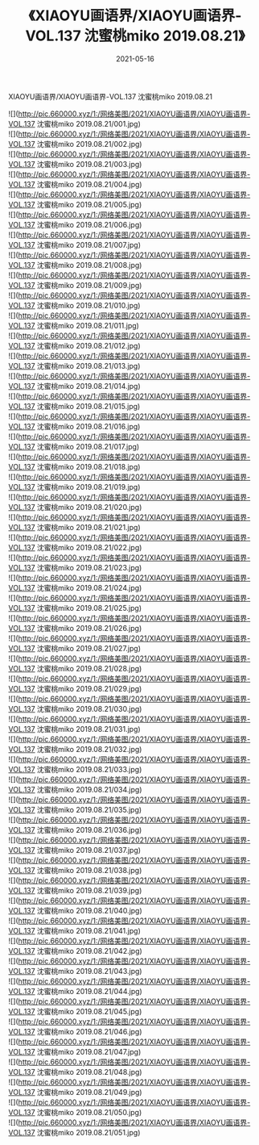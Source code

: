 ﻿---
layout: post
title:  《XIAOYU画语界/XIAOYU画语界-VOL.137 沈蜜桃miko 2019.08.21》
date:   2021-05-16
img: http://pic.660000.xyz/1:/网络美图/2021/XIAOYU画语界/XIAOYU画语界-VOL.137 沈蜜桃miko 2019.08.21/000.jpg
categories: [美女, 清纯, 唯美]
---

XIAOYU画语界/XIAOYU画语界-VOL.137 沈蜜桃miko 2019.08.21

 ![](http://pic.660000.xyz/1:/网络美图/2021/XIAOYU画语界/XIAOYU画语界-VOL.137 沈蜜桃miko 2019.08.21/001.jpg) <br>![](http://pic.660000.xyz/1:/网络美图/2021/XIAOYU画语界/XIAOYU画语界-VOL.137 沈蜜桃miko 2019.08.21/002.jpg) <br>![](http://pic.660000.xyz/1:/网络美图/2021/XIAOYU画语界/XIAOYU画语界-VOL.137 沈蜜桃miko 2019.08.21/003.jpg) <br>![](http://pic.660000.xyz/1:/网络美图/2021/XIAOYU画语界/XIAOYU画语界-VOL.137 沈蜜桃miko 2019.08.21/004.jpg) <br>![](http://pic.660000.xyz/1:/网络美图/2021/XIAOYU画语界/XIAOYU画语界-VOL.137 沈蜜桃miko 2019.08.21/005.jpg) <br>![](http://pic.660000.xyz/1:/网络美图/2021/XIAOYU画语界/XIAOYU画语界-VOL.137 沈蜜桃miko 2019.08.21/006.jpg) <br>![](http://pic.660000.xyz/1:/网络美图/2021/XIAOYU画语界/XIAOYU画语界-VOL.137 沈蜜桃miko 2019.08.21/007.jpg) <br>![](http://pic.660000.xyz/1:/网络美图/2021/XIAOYU画语界/XIAOYU画语界-VOL.137 沈蜜桃miko 2019.08.21/008.jpg) <br>![](http://pic.660000.xyz/1:/网络美图/2021/XIAOYU画语界/XIAOYU画语界-VOL.137 沈蜜桃miko 2019.08.21/009.jpg) <br>![](http://pic.660000.xyz/1:/网络美图/2021/XIAOYU画语界/XIAOYU画语界-VOL.137 沈蜜桃miko 2019.08.21/010.jpg) <br>![](http://pic.660000.xyz/1:/网络美图/2021/XIAOYU画语界/XIAOYU画语界-VOL.137 沈蜜桃miko 2019.08.21/011.jpg) <br>![](http://pic.660000.xyz/1:/网络美图/2021/XIAOYU画语界/XIAOYU画语界-VOL.137 沈蜜桃miko 2019.08.21/012.jpg) <br>![](http://pic.660000.xyz/1:/网络美图/2021/XIAOYU画语界/XIAOYU画语界-VOL.137 沈蜜桃miko 2019.08.21/013.jpg) <br>![](http://pic.660000.xyz/1:/网络美图/2021/XIAOYU画语界/XIAOYU画语界-VOL.137 沈蜜桃miko 2019.08.21/014.jpg) <br>![](http://pic.660000.xyz/1:/网络美图/2021/XIAOYU画语界/XIAOYU画语界-VOL.137 沈蜜桃miko 2019.08.21/015.jpg) <br>![](http://pic.660000.xyz/1:/网络美图/2021/XIAOYU画语界/XIAOYU画语界-VOL.137 沈蜜桃miko 2019.08.21/016.jpg) <br>![](http://pic.660000.xyz/1:/网络美图/2021/XIAOYU画语界/XIAOYU画语界-VOL.137 沈蜜桃miko 2019.08.21/017.jpg) <br>![](http://pic.660000.xyz/1:/网络美图/2021/XIAOYU画语界/XIAOYU画语界-VOL.137 沈蜜桃miko 2019.08.21/018.jpg) <br>![](http://pic.660000.xyz/1:/网络美图/2021/XIAOYU画语界/XIAOYU画语界-VOL.137 沈蜜桃miko 2019.08.21/019.jpg) <br>![](http://pic.660000.xyz/1:/网络美图/2021/XIAOYU画语界/XIAOYU画语界-VOL.137 沈蜜桃miko 2019.08.21/020.jpg) <br>![](http://pic.660000.xyz/1:/网络美图/2021/XIAOYU画语界/XIAOYU画语界-VOL.137 沈蜜桃miko 2019.08.21/021.jpg) <br>![](http://pic.660000.xyz/1:/网络美图/2021/XIAOYU画语界/XIAOYU画语界-VOL.137 沈蜜桃miko 2019.08.21/022.jpg) <br>![](http://pic.660000.xyz/1:/网络美图/2021/XIAOYU画语界/XIAOYU画语界-VOL.137 沈蜜桃miko 2019.08.21/023.jpg) <br>![](http://pic.660000.xyz/1:/网络美图/2021/XIAOYU画语界/XIAOYU画语界-VOL.137 沈蜜桃miko 2019.08.21/024.jpg) <br>![](http://pic.660000.xyz/1:/网络美图/2021/XIAOYU画语界/XIAOYU画语界-VOL.137 沈蜜桃miko 2019.08.21/025.jpg) <br>![](http://pic.660000.xyz/1:/网络美图/2021/XIAOYU画语界/XIAOYU画语界-VOL.137 沈蜜桃miko 2019.08.21/026.jpg) <br>![](http://pic.660000.xyz/1:/网络美图/2021/XIAOYU画语界/XIAOYU画语界-VOL.137 沈蜜桃miko 2019.08.21/027.jpg) <br>![](http://pic.660000.xyz/1:/网络美图/2021/XIAOYU画语界/XIAOYU画语界-VOL.137 沈蜜桃miko 2019.08.21/028.jpg) <br>![](http://pic.660000.xyz/1:/网络美图/2021/XIAOYU画语界/XIAOYU画语界-VOL.137 沈蜜桃miko 2019.08.21/029.jpg) <br>![](http://pic.660000.xyz/1:/网络美图/2021/XIAOYU画语界/XIAOYU画语界-VOL.137 沈蜜桃miko 2019.08.21/030.jpg) <br>![](http://pic.660000.xyz/1:/网络美图/2021/XIAOYU画语界/XIAOYU画语界-VOL.137 沈蜜桃miko 2019.08.21/031.jpg) <br>![](http://pic.660000.xyz/1:/网络美图/2021/XIAOYU画语界/XIAOYU画语界-VOL.137 沈蜜桃miko 2019.08.21/032.jpg) <br>![](http://pic.660000.xyz/1:/网络美图/2021/XIAOYU画语界/XIAOYU画语界-VOL.137 沈蜜桃miko 2019.08.21/033.jpg) <br>![](http://pic.660000.xyz/1:/网络美图/2021/XIAOYU画语界/XIAOYU画语界-VOL.137 沈蜜桃miko 2019.08.21/034.jpg) <br>![](http://pic.660000.xyz/1:/网络美图/2021/XIAOYU画语界/XIAOYU画语界-VOL.137 沈蜜桃miko 2019.08.21/035.jpg) <br>![](http://pic.660000.xyz/1:/网络美图/2021/XIAOYU画语界/XIAOYU画语界-VOL.137 沈蜜桃miko 2019.08.21/036.jpg) <br>![](http://pic.660000.xyz/1:/网络美图/2021/XIAOYU画语界/XIAOYU画语界-VOL.137 沈蜜桃miko 2019.08.21/037.jpg) <br>![](http://pic.660000.xyz/1:/网络美图/2021/XIAOYU画语界/XIAOYU画语界-VOL.137 沈蜜桃miko 2019.08.21/038.jpg) <br>![](http://pic.660000.xyz/1:/网络美图/2021/XIAOYU画语界/XIAOYU画语界-VOL.137 沈蜜桃miko 2019.08.21/039.jpg) <br>![](http://pic.660000.xyz/1:/网络美图/2021/XIAOYU画语界/XIAOYU画语界-VOL.137 沈蜜桃miko 2019.08.21/040.jpg) <br>![](http://pic.660000.xyz/1:/网络美图/2021/XIAOYU画语界/XIAOYU画语界-VOL.137 沈蜜桃miko 2019.08.21/041.jpg) <br>![](http://pic.660000.xyz/1:/网络美图/2021/XIAOYU画语界/XIAOYU画语界-VOL.137 沈蜜桃miko 2019.08.21/042.jpg) <br>![](http://pic.660000.xyz/1:/网络美图/2021/XIAOYU画语界/XIAOYU画语界-VOL.137 沈蜜桃miko 2019.08.21/043.jpg) <br>![](http://pic.660000.xyz/1:/网络美图/2021/XIAOYU画语界/XIAOYU画语界-VOL.137 沈蜜桃miko 2019.08.21/044.jpg) <br>![](http://pic.660000.xyz/1:/网络美图/2021/XIAOYU画语界/XIAOYU画语界-VOL.137 沈蜜桃miko 2019.08.21/045.jpg) <br>![](http://pic.660000.xyz/1:/网络美图/2021/XIAOYU画语界/XIAOYU画语界-VOL.137 沈蜜桃miko 2019.08.21/046.jpg) <br>![](http://pic.660000.xyz/1:/网络美图/2021/XIAOYU画语界/XIAOYU画语界-VOL.137 沈蜜桃miko 2019.08.21/047.jpg) <br>![](http://pic.660000.xyz/1:/网络美图/2021/XIAOYU画语界/XIAOYU画语界-VOL.137 沈蜜桃miko 2019.08.21/048.jpg) <br>![](http://pic.660000.xyz/1:/网络美图/2021/XIAOYU画语界/XIAOYU画语界-VOL.137 沈蜜桃miko 2019.08.21/049.jpg) <br>![](http://pic.660000.xyz/1:/网络美图/2021/XIAOYU画语界/XIAOYU画语界-VOL.137 沈蜜桃miko 2019.08.21/050.jpg) <br>![](http://pic.660000.xyz/1:/网络美图/2021/XIAOYU画语界/XIAOYU画语界-VOL.137 沈蜜桃miko 2019.08.21/051.jpg) <br>